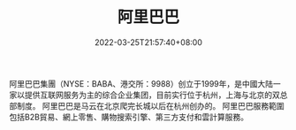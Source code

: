 ﻿---
weight: 
title: "阿里巴巴"
description: "阿里巴巴集團（NYSE：BABA、港交所：9988）创立于1999年，是中國大陆一家以提供互联网服务为主的综合企业集团，目前实行位于杭州，上海与北京的双总部制度。 阿里巴巴是马云在北京爬完长城以后在杭州创办的。 阿里巴巴服務範圍包括B2B貿易、網上零售、購物搜索引擎、第三方支付和雲計算服務。"
date: 2022-03-25T21:57:40+08:00
lastmod: 2022-03-25T16:45:40+08:00
draft: false
authors: ["Metabd"]
featuredImage: "258.png"
link: "https://www.alibabagroup.com/cn/global/home"
tags: ["阿里巴巴","基础设施"]
categories: ["navigation"]
navigation: ["基础设施"]
lightgallery: true
toc: true
pinned: false
recommend: false
recommend1: false
---
阿里巴巴集團（NYSE：BABA、港交所：9988）创立于1999年，是中國大陆一家以提供互联网服务为主的综合企业集团，目前实行位于杭州，上海与北京的双总部制度。 阿里巴巴是马云在北京爬完长城以后在杭州创办的。 阿里巴巴服務範圍包括B2B貿易、網上零售、購物搜索引擎、第三方支付和雲計算服務。
